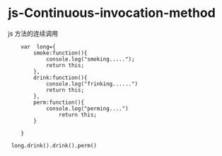 # js-Continuous-invocation-method
js  方法的连续调用



        var  long={
        	smoke:function(){
        		console.log("smoking.....");
        		return this;
        	},
        	drink:function(){
        		console.log("frinking......")
        		return this;
        	},
        	perm:function(){
        		console.log("perming....")
        			return this;
        	}
        
        }
    
     long.drink().drink().perm()
